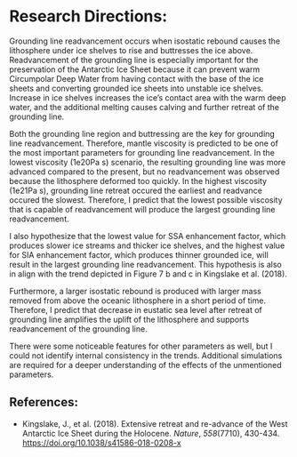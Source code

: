 # Research Directions:

Grounding line readvancement occurs when isostatic rebound causes the lithosphere under ice shelves to rise and buttresses the ice above. Readvancement of the grounding line is especially important for the preservation of the Antarctic Ice Sheet because it can prevent warm Circumpolar Deep Water from having contact with the base of the ice sheets and converting grounded ice sheets into unstable ice shelves. Increase in ice shelves increases the ice’s contact area with the warm deep water, and the additional melting causes calving and further retreat of the grounding line.

Both the grounding line region and buttressing are the key for grounding line readvancement. Therefore, mantle viscosity is predicted to be one of the most important parameters for grounding line readvancement. In the lowest viscosity (1e20Pa s) scenario, the resulting grounding line was more advanced compared to the present, but no readvancement was observed because the lithosphere deformed too quickly. In the highest viscosity (1e21Pa s), grounding line retreat occured the earliest and readvance occured the slowest. Therefore, I predict that the lowest possible viscosity that is capable of readvancement will produce the largest grounding line readvancement.

I also hypothesize that the lowest value for SSA enhancement factor, which produces slower ice streams and thicker ice shelves, and the highest value for SIA enhancement factor, which produces thinner grounded ice, will result in the largest grounding line readvancement. This hypothesis is also in align with the trend depicted in Figure 7 b and c in Kingslake et al. (2018).

Furthermore, a larger isostatic rebound is produced with larger mass removed from above the oceanic lithosphere in a short period of time. Therefore, I predict that decrease in eustatic sea level after retreat of grounding line amplifies the uplift of the lithosphere and supports readvancement of the grounding line.

There were some noticeable features for other parameters as well, but I could not identify internal consistency in the trends. Additional simulations are required for a deeper understanding of the effects of the unmentioned parameters.

## References:

- Kingslake, J., et al. (2018). Extensive retreat and re-advance of the West Antarctic Ice Sheet during the Holocene. *Nature*, *558*(7710), 430-434. https://doi.org/10.1038/s41586-018-0208-x
